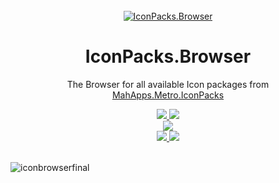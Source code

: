 <!-- [![Stand With Ukraine](https://raw.githubusercontent.com/vshymanskyy/StandWithUkraine/main/banner2-direct.svg)](https://vshymanskyy.github.io/StandWithUkraine) -->

<div align="center">
  <br />

  <a href="https://github.com/MahApps/IconPacks.Browser">
    <img alt="IconPacks.Browser" src="./resources/Icon.svg">
  </a>
  <h1>IconPacks.Browser</h1>
  <p>
    The Browser for all available Icon packages from <a href="https://github.com/MahApps/MahApps.Metro.IconPacks">MahApps.Metro.IconPacks</a>
  </p>
  <a href="https://gitter.im/MahApps/MahApps.Metro.IconPacks">
    <img src="https://img.shields.io/badge/Gitter-Join%20Chat-green.svg?style=flat-square">
  </a>
  <a href="https://twitter.com/punker76">
    <img src="https://img.shields.io/badge/twitter-%40punker76-55acee.svg?style=flat-square">
  </a>
  <br />
  <a href="https://github.com/MahApps/IconPacks.Browser/releases">
    <img src="https://img.shields.io/github/release/MahApps/IconPacks.Browser.svg?style=flat-square">
  </a>
  <br />
  <a href="https://github.com/MahApps/IconPacks.Browser/actions/workflows/ci.yml">
    <img src="https://github.com/MahApps/IconPacks.Browser/actions/workflows/ci.yml/badge.svg">
  </a>
  <a href="https://github.com/MahApps/IconPacks.Browser/actions/workflows/ci-deploy.yml">
    <img src="https://github.com/MahApps/IconPacks.Browser/actions/workflows/ci-deploy.yml/badge.svg">
  </a>
  <br />
  <br />

</div>

![iconbrowserfinal](./resources/iconpacks_browser_new.gif)
